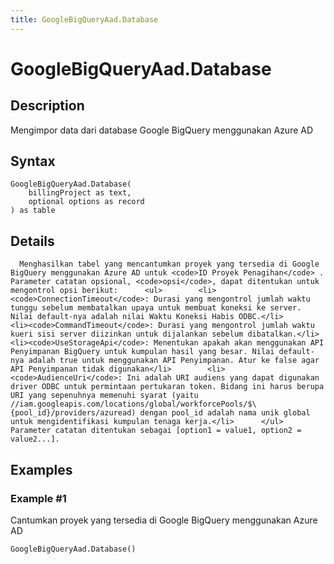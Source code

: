 ```yaml
---
title: GoogleBigQueryAad.Database
---
```


# GoogleBigQueryAad.Database


## Description

Mengimpor data dari database Google BigQuery menggunakan Azure AD


## Syntax

```powerquery
GoogleBigQueryAad.Database(
    billingProject as text,
    optional options as record
) as table
```


## Details

      Menghasilkan tabel yang mencantumkan proyek yang tersedia di Google BigQuery menggunakan Azure AD untuk <code>ID Proyek Penagihan</code> . Parameter catatan opsional, <code>opsi</code>, dapat ditentukan untuk mengontrol opsi berikut:      <ul>        <li><code>ConnectionTimeout</code>: Durasi yang mengontrol jumlah waktu tunggu sebelum membatalkan upaya untuk membuat koneksi ke server. Nilai default-nya adalah nilai Waktu Koneksi Habis ODBC.</li>        <li><code>CommandTimeout</code>: Durasi yang mengontrol jumlah waktu kueri sisi server diizinkan untuk dijalankan sebelum dibatalkan.</li>        <li><code>UseStorageApi</code>: Menentukan apakah akan menggunakan API Penyimpanan BigQuery untuk kumpulan hasil yang besar. Nilai default-nya adalah true untuk menggunakan API Penyimpanan. Atur ke false agar API Penyimpanan tidak digunakan</li>        <li><code>AudienceUri</code>: Ini adalah URI audiens yang dapat digunakan driver ODBC untuk permintaan pertukaran token. Bidang ini harus berupa URI yang sepenuhnya memenuhi syarat (yaitu //iam.googleapis.com/locations/global/workforcePools/$\{pool_id}/providers/azuread) dengan pool_id adalah nama unik global untuk mengidentifikasi kumpulan tenaga kerja.</li>      </ul>    Parameter catatan ditentukan sebagai [option1 = value1, option2 = value2...].    


## Examples

### Example #1 
Cantumkan proyek yang tersedia di Google BigQuery menggunakan Azure AD
```powerquery
GoogleBigQueryAad.Database()
```



